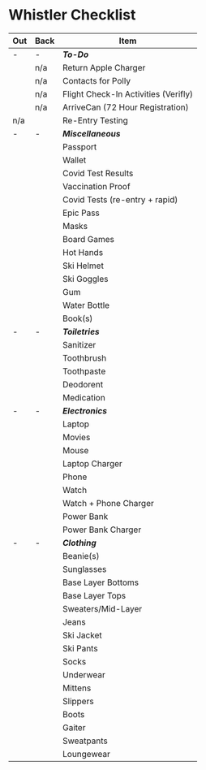 # Whistler Checklist

|Out|Back|Item|
|---|---|---|
|-|-|***To-Do***|
||n/a|Return Apple Charger|
||n/a|Contacts for Polly|
||n/a|Flight Check-In Activities (Verifly)|
||n/a|ArriveCan (72 Hour Registration)|
|n/a||Re-Entry Testing|
|-|-|***Miscellaneous***|
|||Passport|
|||Wallet|
|||Covid Test Results|
|||Vaccination Proof|
|||Covid Tests (re-entry + rapid)|
|||Epic Pass|
|||Masks|
|||Board Games|
|||Hot Hands|
|||Ski Helmet|
|||Ski Goggles|
|||Gum|
|||Water Bottle|
|||Book(s)|
|-|-|***Toiletries***|
|||Sanitizer|
|||Toothbrush|
|||Toothpaste|
|||Deodorent|
|||Medication|
|-|-|***Electronics***|
|||Laptop|
|||Movies|
|||Mouse|
|||Laptop Charger|
|||Phone|
|||Watch|
|||Watch + Phone Charger|
|||Power Bank|
|||Power Bank Charger|
|-|-|***Clothing***|
|||Beanie(s)|
|||Sunglasses|
|||Base Layer Bottoms|
|||Base Layer Tops|
|||Sweaters/Mid-Layer|
|||Jeans|
|||Ski Jacket|
|||Ski Pants|
|||Socks|
|||Underwear|
|||Mittens|
|||Slippers|
|||Boots|
|||Gaiter|
|||Sweatpants|
|||Loungewear|
